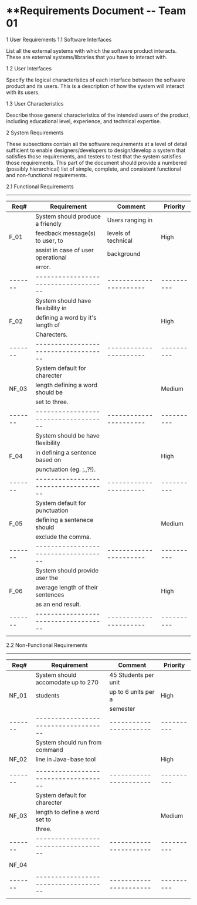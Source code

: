 # **Requirements Document -- Team 01

1 User Requirements
  1.1 Software Interfaces

List all the external systems with which the software product interacts. These are external systems/libraries that you have to interact with.

  1.2 User Interfaces

Specify the logical characteristics of each interface between the software product and its users. This is a description of how the system will interact with its users.

  1.3 User Characteristics

Describe those general characteristics of the intended users of the product, including educational level, experience, and technical expertise.

2 System Requirements

These subsections contain all the software requirements at a level of detail sufficient to enable designers/developers to design/develop a system that satisfies those requirements, and testers to test that the system satisfies those requirements. This part of the document should provide a numbered (possibly hierarchical) list of simple, complete, and consistent functional and non-functional requirements.
 
  2.1 Functional Requirements
  _______________________________________________________________________________
  | Req#  |             Requirement            |        Comment       | Priority |
  |-------|------------------------------------|----------------------|----------|
  |       | System should produce a friendly   | Users ranging in     |          |
  | F_01  | feedback message(s) to user, to    | levels of technical  |   High   |
  |       | assist in case of user operational | background           |          |
  |       | error.                             |                      |          |
  |-------|------------------------------------|----------------------|----------|
  |       | System should have flexibility in  |                      |          |
  | F_02  | defining a word by it's length of  |                      |   High   |
  |       | Charecters.                        |                      |          |
  |-------|------------------------------------|----------------------|----------|
  |       | System default for charecter       |                      |          |
  | NF_03 | length defining a word should be   |                      |  Medium  |
  |       | set to three.                      |                      |          |
  |-------|------------------------------------|----------------------|----------|
  |       | System should be have flexibility  |                      |          |
  | F_04  | in defining a sentence based on    |                      |   High   |
  |       | punctuation (eg. ;.,?!).           |                      |          |
  |-------|------------------------------------|----------------------|----------|
  |       | System default for punctuation     |                      |          |
  | F_05  | defining a sentenece should        |                      |  Medium  |
  |       | exclude the comma.                 |                      |          |
  |-------|------------------------------------|----------------------|----------|
  |       | System should provide user the     |                      |          |
  | F_06  | average length of their sentences  |                      |   High   |
  |       | as an end result.                  |                      |          |
  |-------|------------------------------------|----------------------|----------|
  |       |                                    |                      |          |

  2.2 Non-Functional Requirements
  _______________________________________________________________________________
  | Req#  |             Requirement            |        Comment       | Priority |
  |-------|------------------------------------|----------------------|----------|
  |       | System should accomodate up to 270 |45 Students per unit  |          |
  | NF_01 | students                           |up to 6 units per a   |   High   |
  |       |                                    |semester              |          |
  |-------|------------------------------------|----------------------|----------|
  |       | System should run from command     |                      |          |
  | NF_02 | line in Java-base tool             |                      |   High   |
  |       |                                    |                      |          |
  |-------|------------------------------------|----------------------|----------|
  |       | System default for charecter       |                      |          |
  | NF_03 | length to define a word set to     |                      |  Medium  |
  |       | three.                             |                      |          |
  |-------|------------------------------------|----------------------|----------|
  |       |                                    |                      |          |
  | NF_04 |                                    |                      |          |
  |       |                                    |                      |          |
  |-------|------------------------------------|----------------------|----------|
  |       |                                    |                      |          |


